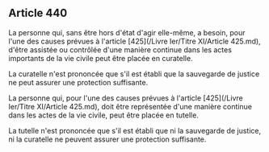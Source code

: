 Article 440
----
La personne qui, sans être hors d'état d'agir elle-même, a besoin, pour l'une
des causes prévues à l'article [425](/Livre Ier/Titre XI/Article 425.md), d'être assistée ou contrôlée d'une manière
continue dans les actes importants de la vie civile peut être placée en
curatelle.

La curatelle n'est prononcée que s'il est établi que la sauvegarde de justice ne
peut assurer une protection suffisante.

La personne qui, pour l'une des causes prévues à l'article [425](/Livre Ier/Titre XI/Article 425.md), doit être
représentée d'une manière continue dans les actes de la vie civile, peut être
placée en tutelle.

La tutelle n'est prononcée que s'il est établi que ni la sauvegarde de justice,
ni la curatelle ne peuvent assurer une protection suffisante.
